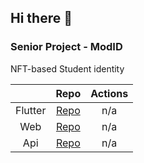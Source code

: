 ## Hi there 👋

### Senior Project - ModID
NFT-based Student identity

||Repo|Actions|
|:---:|:---:|:---:|
|Flutter|[Repo](https://github.com/gkana19/mod-id-ui)|n/a|
|Web|[Repo](https://github.com/CPE-Silent/mod-id-web)|n/a|
|Api|[Repo](https://github.com/CPE-Silent/mod-id-api)|n/a|
